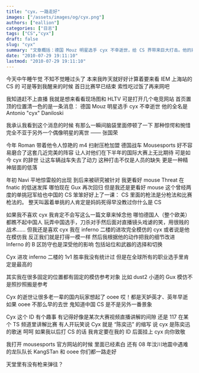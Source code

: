 ```yaml
---
title: "cyx，一路走好"
images: ["/assets/images/og/cyx.png"]
authors: ["eallion"]
categories: ["日志"]
tags: ["CS","cyx"]
draft: false
slug: "cyx"
summary: "文章概括：德国 Mouz 明星选手 cyx 不幸逝世，给 CS 界带来巨大打击。他的离世让人们惋惜和震惊，对于中国玩家而言是个重要偶像。他在比赛中展现出了卓越的枪法和技术，深受其他职业选手的模仿和参考。cyx 的去世也让人回忆起其他英年早逝的优秀玩家。无论如何，我们都向 cyx 致敬，并祈愿他们一路走好。"
date: "2010-07-29 19:11:10"
lastmod: "2010-07-29 19:11:10"
---
```


今天中午睡午觉
不知不觉睡过头了
本来我昨天就好好计算着要来看 IEM 上海站的 CS 的
可是等到我醒来的时候
首日比赛早已结束
索性吃过饭了再来网吧

我知道赶不上直播
我就是想来看看现场图和 HLTV
可是打开几个电竞网站
首页置顶的位置清一色的是一条消息：
德国 Mouz 明星选手 cyx 不幸逝世
他的全名是 Antonio "cyx" Daniloski

我承认我看到这个消息的时候
有那么一瞬间脑袋里面停顿了一下
那种惊愕和惋惜完全不亚于另外一个偶像明星的离世 —— 张国荣

今年 Roman 带着他令人惊艳的 m4 扫射压枪加盟
德国战车 Mousesports 好不容易磨合了这套几近完美的阵容
让人对他们在下半年的国际大赛上无比期待
可是如今 cyx 的辞世
让这车辆战车失去了动力
这种打击不仅是人员的缺失
更是一种精神层面的低落

年初 Navi 平地惊雷般的出现
到后来被研究被针对
我更看好 mouse
Threat 在 fnatic 的低迷发挥
哪怕现在 Gux 再次回归
但是我还是更看好 mouse
这个曾经两度的单挑冠军给也中国的 CS 笨笨好好上了一课：
CS 里面的枪法是分枪法和比赛枪法的。
整天叫嚣着单挑的人肯定是妈妈死得早没教过你什么是 CS

如果我不喜欢 cyx 我肯定不会写这么一篇文章来悼念他
哪怕德国人（整个欧美）都瞧不起中国人
玩弄中国选手，刀杀对手然后面对直播镜头戏谑的笑，用很贱的战术……
但我还是喜欢 cyx
我在 inferno 二楼的进攻完全模仿的 cyx
或者说是他在模仿我
反正我们就是打得一模一样
然后我根据他的动作把我的细节改进
Inferno 的 B 区防守也是深受他的影响
包括站位和武器的选择和切换

Cyx 进攻 inferno 二楼的 1v1 胜率我没有统计过
但是在全球所有的职业选手里肯定是最高的

其实我在很多固定的位置都有固定的模仿参考对象
比如 dust2 小道的 Gux
模仿不是照抄照搬是参考

Cyx 的逝世让很多老一辈的国内玩家想起了 ooee
哎！都是天妒英才、英年早逝
如果 ooee 不那么早的去世
鬼知道中国 CS 是不是另外一番景象

Cyx 这个 ID 有个趣事
有记得好像是某次大赛视频直播讲解的间隙
还是 117 在某个 TS 频道里讲解比赛
有人开玩笑说
Cyx 就是 “陈奕迅” 的缩写
说 cyx 是陈奕迅的歌迷
呵呵
如果我以后打 CS 的话
我肯定要在我的 ID 后面挂上 cyx 向你致敬

我打开 mousesports 官方网站的时候
里面已经素白
还有 08 年汶川地震中遇难的龙队队长 KangSTan 和 ooee
你们都一路走好

天堂里有没有枪来弹往？

